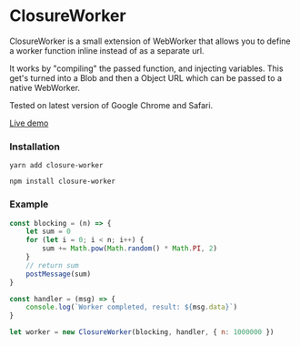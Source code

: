 # ClosureWorker

ClosureWorker is a small extension of WebWorker that allows you to define a worker function inline instead of as a separate url.

It works by "compiling" the passed function, and injecting variables.
This get's turned into a Blob and then a Object URL which can be passed to a native WebWorker.

Tested on latest version of Google Chrome and Safari.

[Live demo](https://cdn.rawgit.com/thomas-alrek/closure-worker/0fde652b/index.html)

### Installation

```
yarn add closure-worker
```

```
npm install closure-worker
```

### Example

```javascript
const blocking = (n) => {
    let sum = 0
    for (let i = 0; i < n; i++) {
        sum += Math.pow(Math.random() * Math.PI, 2)
    }
    // return sum
    postMessage(sum)
}

const handler = (msg) => {
    console.log(`Worker completed, result: ${msg.data}`)
}

let worker = new ClosureWorker(blocking, handler, { n: 1000000 })
```
